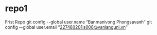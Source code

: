 # repo1
Frist Repo
git config --global user.name “Banmanivong Phongsavanh”
git config --global user.email  “227480201is006@vanlanguni.vn”
